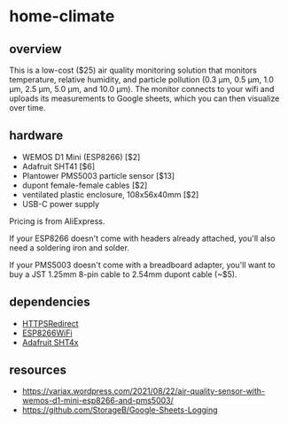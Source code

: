 # home-climate

## overview

This is a low-cost ($25) air quality monitoring solution that monitors temperature, relative humidity, and particle pollution (0.3 µm, 0.5 µm, 1.0 µm, 2.5 µm, 5.0 µm, and 10.0 µm). The monitor connects to your wifi and uploads its measurements to Google sheets, which you can then visualize over time.

## hardware

- WEMOS D1 Mini (ESP8266) [$2]
- Adafruit SHT41 [$6]
- Plantower PMS5003 particle sensor [$13]
- dupont female-female cables [$2]
- ventilated plastic enclosure, 108x56x40mm [$2]
- USB-C power supply

Pricing is from AliExpress.

If your ESP8266 doesn't come with headers already attached, you'll also need a soldering iron and solder.

If your PMS5003 doesn't come with a breadboard adapter, you'll want to buy a JST 1.25mm 8-pin cable to 2.54mm dupont cable (~$5).

## dependencies

- [HTTPSRedirect](https://github.com/electronicsguy/HTTPSRedirect)
- [ESP8266WiFi](https://github.com/esp8266/Arduino/tree/master/libraries/ESP8266WiFi)
- [Adafruit SHT4x](https://github.com/adafruit/Adafruit_SHT4X)

## resources

- https://variax.wordpress.com/2021/08/22/air-quality-sensor-with-wemos-d1-mini-esp8266-and-pms5003/
- https://github.com/StorageB/Google-Sheets-Logging
